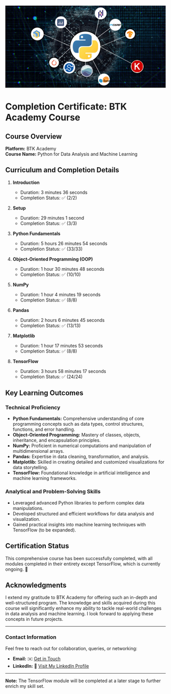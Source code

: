 ![Loan Prediction Model](Image/image-readme.png)

# Completion Certificate: BTK Academy Course

## Course Overview
**Platform:** BTK Academy  
**Course Name:** Python for Data Analysis and Machine Learning 

## Curriculum and Completion Details

1. **Introduction**  
   - Duration: 3 minutes 36 seconds
   - Completion Status: ✅ (2/2)

2. **Setup**  
   - Duration: 29 minutes 1 second
   - Completion Status: ✅ (3/3)

3. **Python Fundamentals**  
   - Duration: 5 hours 26 minutes 54 seconds
   - Completion Status: ✅ (33/33)

4. **Object-Oriented Programming (OOP)**  
   - Duration: 1 hour 30 minutes 48 seconds
   - Completion Status: ✅ (10/10)

5. **NumPy**  
   - Duration: 1 hour 4 minutes 19 seconds
   - Completion Status: ✅ (8/8)

6. **Pandas**  
   - Duration: 2 hours 6 minutes 45 seconds
   - Completion Status: ✅ (13/13)

7. **Matplotlib**  
   - Duration: 1 hour 17 minutes 53 seconds
   - Completion Status: ✅ (8/8)

8. **TensorFlow**  
   - Duration: 3 hours 58 minutes 17 seconds
   - Completion Status: ✅ (24/24)

## Key Learning Outcomes

### Technical Proficiency
- **Python Fundamentals:** Comprehensive understanding of core programming concepts such as data types, control structures, functions, and error handling.
- **Object-Oriented Programming:** Mastery of classes, objects, inheritance, and encapsulation principles.
- **NumPy:** Proficient in numerical computations and manipulation of multidimensional arrays.
- **Pandas:** Expertise in data cleaning, transformation, and analysis.
- **Matplotlib:** Skilled in creating detailed and customized visualizations for data storytelling.
- **TensorFlow:** Foundational knowledge in artificial intelligence and machine learning frameworks.

### Analytical and Problem-Solving Skills
- Leveraged advanced Python libraries to perform complex data manipulations.
- Developed structured and efficient workflows for data analysis and visualization.
- Gained practical insights into machine learning techniques with TensorFlow (to be expanded).

## Certification Status
This comprehensive course has been successfully completed, with all modules completed in their entirety except TensorFlow, which is currently ongoing. 🎉

## Acknowledgments
I extend my gratitude to BTK Academy for offering such an in-depth and well-structured program. The knowledge and skills acquired during this course will significantly enhance my ability to tackle real-world challenges in data analysis and machine learning. I look forward to applying these concepts in future projects.

---

### Contact Information
Feel free to reach out for collaboration, queries, or networking:
- **Email:** ✉️ [Get in Touch](mailto:bayraksumeyra8@gmail.com)
- **LinkedIn:** 🔗 [Visit My LinkedIn Profile](https://www.linkedin.com/in/sumeyra-bayrak-0b7720259/)

---

**Note:** The TensorFlow module will be completed at a later stage to further enrich my skill set.

